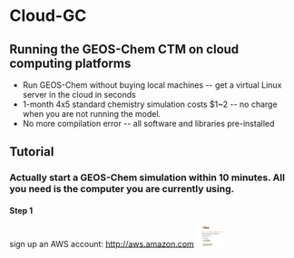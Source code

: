 # Cloud-GC
## Running the GEOS-Chem CTM on cloud computing platforms

* Run GEOS-Chem without buying local machines -- get a virtual Linux server in the cloud in seconds 
* 1-month 4x5 standard chemistry simulation costs $1~2 -- no charge when you are not running the model.
* No more compilation error -- all software and libraries pre-installed

## Tutorial
### Actually start a GEOS-Chem simulation within 10 minutes. All you need is the computer you are currently using.

#### Step 1 

sign up an AWS account: http://aws.amazon.com
<img src="img/1.png" width="48">
